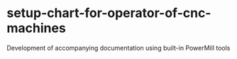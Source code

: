 # setup-chart-for-operator-of-cnc-machines
Development of accompanying documentation using built-in PowerMill tools
